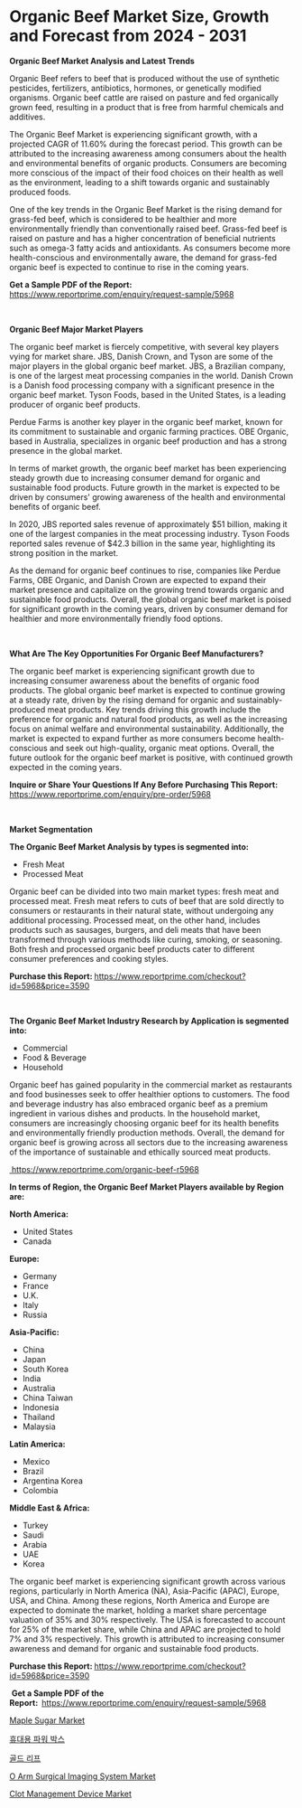 <p><h1>Organic Beef Market Size, Growth and Forecast from 2024 - 2031</h1></p><p><strong>Organic Beef Market Analysis and Latest Trends</strong></p>
<p><p>Organic Beef refers to beef that is produced without the use of synthetic pesticides, fertilizers, antibiotics, hormones, or genetically modified organisms. Organic beef cattle are raised on pasture and fed organically grown feed, resulting in a product that is free from harmful chemicals and additives.</p><p>The Organic Beef Market is experiencing significant growth, with a projected CAGR of 11.60% during the forecast period. This growth can be attributed to the increasing awareness among consumers about the health and environmental benefits of organic products. Consumers are becoming more conscious of the impact of their food choices on their health as well as the environment, leading to a shift towards organic and sustainably produced foods.</p><p>One of the key trends in the Organic Beef Market is the rising demand for grass-fed beef, which is considered to be healthier and more environmentally friendly than conventionally raised beef. Grass-fed beef is raised on pasture and has a higher concentration of beneficial nutrients such as omega-3 fatty acids and antioxidants. As consumers become more health-conscious and environmentally aware, the demand for grass-fed organic beef is expected to continue to rise in the coming years.</p></p>
<p><strong>Get a Sample PDF of the Report:&nbsp;</strong> <a href="https://www.reportprime.com/enquiry/request-sample/5968">https://www.reportprime.com/enquiry/request-sample/5968</a></p>
<p>&nbsp;</p>
<p><strong>Organic Beef Major Market Players</strong></p>
<p><p>The organic beef market is fiercely competitive, with several key players vying for market share. JBS, Danish Crown, and Tyson are some of the major players in the global organic beef market. JBS, a Brazilian company, is one of the largest meat processing companies in the world. Danish Crown is a Danish food processing company with a significant presence in the organic beef market. Tyson Foods, based in the United States, is a leading producer of organic beef products.</p><p>Perdue Farms is another key player in the organic beef market, known for its commitment to sustainable and organic farming practices. OBE Organic, based in Australia, specializes in organic beef production and has a strong presence in the global market.</p><p>In terms of market growth, the organic beef market has been experiencing steady growth due to increasing consumer demand for organic and sustainable food products. Future growth in the market is expected to be driven by consumers' growing awareness of the health and environmental benefits of organic beef.</p><p>In 2020, JBS reported sales revenue of approximately $51 billion, making it one of the largest companies in the meat processing industry. Tyson Foods reported sales revenue of $42.3 billion in the same year, highlighting its strong position in the market.</p><p>As the demand for organic beef continues to rise, companies like Perdue Farms, OBE Organic, and Danish Crown are expected to expand their market presence and capitalize on the growing trend towards organic and sustainable food products. Overall, the global organic beef market is poised for significant growth in the coming years, driven by consumer demand for healthier and more environmentally friendly food options.</p></p>
<p>&nbsp;</p>
<p><strong>What Are The Key Opportunities For Organic Beef Manufacturers?</strong></p>
<p><p>The organic beef market is experiencing significant growth due to increasing consumer awareness about the benefits of organic food products. The global organic beef market is expected to continue growing at a steady rate, driven by the rising demand for organic and sustainably-produced meat products. Key trends driving this growth include the preference for organic and natural food products, as well as the increasing focus on animal welfare and environmental sustainability. Additionally, the market is expected to expand further as more consumers become health-conscious and seek out high-quality, organic meat options. Overall, the future outlook for the organic beef market is positive, with continued growth expected in the coming years.</p></p>
<p><strong>Inquire or Share Your Questions If Any Before Purchasing This Report:</strong> <a href="https://www.reportprime.com/enquiry/pre-order/5968">https://www.reportprime.com/enquiry/pre-order/5968</a></p>
<p>&nbsp;</p>
<p><strong>Market Segmentation</strong></p>
<p><strong>The Organic Beef Market Analysis by types is segmented into:</strong></p>
<p><ul><li>Fresh Meat</li><li>Processed Meat</li></ul></p>
<p><p>Organic beef can be divided into two main market types: fresh meat and processed meat. Fresh meat refers to cuts of beef that are sold directly to consumers or restaurants in their natural state, without undergoing any additional processing. Processed meat, on the other hand, includes products such as sausages, burgers, and deli meats that have been transformed through various methods like curing, smoking, or seasoning. Both fresh and processed organic beef products cater to different consumer preferences and cooking styles.</p></p>
<p><strong>Purchase this Report:&nbsp;</strong><a href="https://www.reportprime.com/checkout?id=5968&price=3590">https://www.reportprime.com/checkout?id=5968&price=3590</a></p>
<p>&nbsp;</p>
<p><strong>The Organic Beef Market Industry Research by Application is segmented into:</strong></p>
<p><ul><li>Commercial</li><li>Food & Beverage</li><li>Household</li></ul></p>
<p><p>Organic beef has gained popularity in the commercial market as restaurants and food businesses seek to offer healthier options to customers. The food and beverage industry has also embraced organic beef as a premium ingredient in various dishes and products. In the household market, consumers are increasingly choosing organic beef for its health benefits and environmentally friendly production methods. Overall, the demand for organic beef is growing across all sectors due to the increasing awareness of the importance of sustainable and ethically sourced meat products.</p></p>
<p><a href="https://www.reportprime.com/organic-beef-r5968">&nbsp;https://www.reportprime.com/organic-beef-r5968</a></p>
<p><strong>In terms of Region, the Organic Beef Market Players available by Region are:</strong></p>
<p>
    <p> <strong> North America: </strong>
        <ul>
            <li>United States</li>
            <li>Canada</li>
        </ul>
        </p> 
    <p> <strong> Europe: </strong>
        <ul>
            <li>Germany</li>
            <li>France</li>
            <li>U.K.</li>
            <li>Italy</li>
            <li>Russia</li>
        </ul>
        </p> 
    <p> <strong> Asia-Pacific: </strong>
        <ul>
            <li>China</li>
            <li>Japan</li>
            <li>South Korea</li>
            <li>India</li>
            <li>Australia</li>
            <li>China Taiwan</li>
            <li>Indonesia</li>
            <li>Thailand</li>
            <li>Malaysia</li>
        </ul>
        </p> 
    <p> <strong> Latin America: </strong>
        <ul>
            <li>Mexico</li>
            <li>Brazil</li>
            <li>Argentina Korea</li>
            <li>Colombia</li>
        </ul>
        </p> 
    <p> <strong> Middle East & Africa: </strong>
        <ul>
            <li>Turkey</li>
            <li>Saudi</li>
            <li>Arabia</li>
            <li>UAE</li>
            <li>Korea</li>
        </ul>
    </p>
    </p>
<p><p>The organic beef market is experiencing significant growth across various regions, particularly in North America (NA), Asia-Pacific (APAC), Europe, USA, and China. Among these regions, North America and Europe are expected to dominate the market, holding a market share percentage valuation of 35% and 30% respectively. The USA is forecasted to account for 25% of the market share, while China and APAC are projected to hold 7% and 3% respectively. This growth is attributed to increasing consumer awareness and demand for organic and sustainable food products.</p></p>
<p><strong>Purchase this Report: </strong><a href="https://www.reportprime.com/checkout?id=5968&price=3590">https://www.reportprime.com/checkout?id=5968&price=3590</a></p>
<p>&nbsp;<strong>Get a Sample PDF of the Report:&nbsp;&nbsp;</strong><a href="https://www.reportprime.com/enquiry/request-sample/5968">https://www.reportprime.com/enquiry/request-sample/5968</a></p>
<p><strong></strong></p>
<p><p><a href="https://github.com/dancokkoe288/Market-Research-Report-List-1/blob/main/maple-sugar-market.md">Maple Sugar Market</a></p><p><a href="https://medium.com/@ornellwebst/%EA%B8%80%EB%A1%9C%EB%B2%8C-%ED%9C%B4%EB%8C%80%EC%9A%A9-%EC%A0%84%EC%9B%90-%EC%83%81%EC%9E%90-%EC%8B%9C%EC%9E%A5-%EC%A0%9C%ED%92%88-%EC%9C%A0%ED%98%95-%EB%B0%B0%ED%84%B0%EB%A6%AC-%EC%9A%A9%EB%9F%89-300wh-%EB%B0%B0%ED%84%B0%EB%A6%AC-%EC%9A%A9%EB%9F%89-300-500wh-%EB%B0%B0%ED%84%B0%EB%A6%AC-%EC%9A%A9%EB%9F%89-500wh-%EC%B5%9C%EC%A2%85-%EC%82%AC%EC%9A%A9%EC%9E%90-%EB%B0%8F-%EC%A7%80%EC%97%AD-%EB%B6%84%EC%84%9D-%EB%B0%8F-%EC%98%88%EC%B8%A1-6e26bd60e7f5">휴대용 파워 박스</a></p><p><a href="https://medium.com/@monserratemohr/%EA%B3%A8%EB%93%9C-%EB%A6%AC%ED%94%84-%EC%8B%9C%EC%9E%A5-%EB%B6%84%EC%84%9D-%EB%B3%B4%EA%B3%A0%EC%84%9C-%EC%A7%80%EC%97%AD%EB%B3%84-%EA%B8%80%EB%A1%9C%EB%B2%8C-%EC%9D%B8%EC%82%AC%EC%9D%B4%ED%8A%B8-%EC%9C%A0%ED%98%95-%EC%8B%9D%ED%92%88-%EA%B8%89-%EC%9D%98%EC%95%BD%ED%92%88-%EA%B8%89-%EC%82%B0%EC%97%85-%EA%B8%89-%EB%B0%8F-%EC%9D%91%EC%9A%A9-%EB%B6%84%EC%95%BC-%EC%8B%9D%ED%92%88-%EC%9D%98%ED%95%99-%EC%98%88%EC%88%A0-%EB%B0%8F-%EA%B3%B5%EC%98%88-%EB%AF%B8%EC%9A%A9-%EA%B1%B4%EC%B6%95-%EA%B8%B0%ED%83%80-0332cce698a4">골드 리프</a></p><p><a href="https://issuu.com/reportprime-2/docs/o-arm-surgical-imaging-system-marke_4db6f99a230435">O Arm Surgical Imaging System Market</a></p><p><a href="https://issuu.com/reportprime-2/docs/clot-management-device-market-size-2030.pptx">Clot Management Device Market</a></p></p>